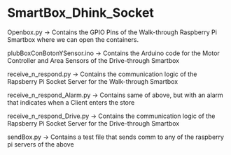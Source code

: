 # SmartBox_Dhink_Socket

Openbox.py -> Contains the GPIO Pins of the Walk-through Raspberry Pi Smartbox where we can open the containers.

plubBoxConBotonYSensor.ino -> Contains the Arduino code for the Motor Controller and Area Sensors of the Drive-through Smartbox

receive_n_respond.py -> Contains the communication logic of the Rapsberry Pi Socket Server for the Walk-through Smartbox

receive_n_respond_Alarm.py -> Contains same of above, but with an alarm that indicates when a Client enters the store

receive_n_respond_Drive.py -> Contains the communication logic of the Rapsberry Pi Socket Server for the Drive-through Smartbox

sendBox.py -> Contains a test file that sends comm to any of the raspberry pi servers of the above
